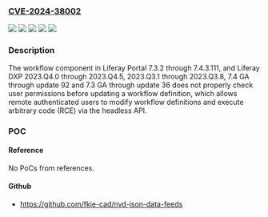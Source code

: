 ### [CVE-2024-38002](https://cve.mitre.org/cgi-bin/cvename.cgi?name=CVE-2024-38002)
![](https://img.shields.io/static/v1?label=Product&message=DXP&color=blue)
![](https://img.shields.io/static/v1?label=Product&message=Portal&color=blue)
![](https://img.shields.io/static/v1?label=Version&message=7.3.10%3C%3D%207.3.10-u36%20&color=brighgreen)
![](https://img.shields.io/static/v1?label=Version&message=7.3.2%3C%3D%207.3.7%20&color=brighgreen)
![](https://img.shields.io/static/v1?label=Vulnerability&message=CWE-863%20Incorrect%20Authorization&color=brighgreen)

### Description

The workflow component in Liferay Portal 7.3.2 through 7.4.3.111, and Liferay DXP 2023.Q4.0 through 2023.Q4.5, 2023.Q3.1 through 2023.Q3.8, 7.4 GA through update 92 and 7.3 GA through update 36 does not properly check user permissions before updating a workflow definition, which allows remote authenticated users to modify workflow definitions and execute arbitrary code (RCE) via the headless API.

### POC

#### Reference
No PoCs from references.

#### Github
- https://github.com/fkie-cad/nvd-json-data-feeds

